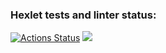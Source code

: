 ### Hexlet tests and linter status:
[![Actions Status](https://github.com/shaolanx/frontend-project-lvl1/workflows/hexlet-check/badge.svg)](https://github.com/shaolanx/frontend-project-lvl1/actions)
<a href="https://codeclimate.com/github/codeclimate/codeclimate/maintainability"><img src="https://api.codeclimate.com/v1/badges/a99a88d28ad37a79dbf6/maintainability" /></a>